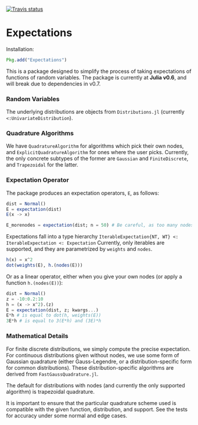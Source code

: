 [![Travis status](https://travis-ci.org/econtoolkit/Expectations.jl.svg?branch=master)](https://travis-ci.org/econtoolkit/Expectations.jl)

# Expectations

Installation:
```julia
Pkg.add("Expectations")
```

This is a package designed to simplify the process of taking expectations of functions of random variables. The package is currently at **Julia v0.6**, and will break due to dependencies in v0.7.

### Random Variables 

The underlying distributions are objects from `Distributions.jl` (currently `<:UnivariateDistribution`).

### Quadrature Algorithms

We have `QuadratureAlgorithm` for algorithms which pick their own nodes, and 
`ExplicitQuadratureAlgorithm` for ones where the user picks. Currently, the only concrete subtypes of 
the former are `Gaussian` and `FiniteDiscrete`, and `Trapezoidal` for the latter.

### Expectation Operator

The package produces an expectation operators, `E`, as follows:

```julia
dist = Normal()
E = expectation(dist)
E(x -> x)

E_morenodes = expectation(dist; n = 50) # Be careful, as too many nodes can introduce floating-point errors from miniscule exponents. 
```

Expectations fall into a type hierarchy `IterableExpectation{NT, WT} <: IterableExpectation <: Expectation`
Currently, only iterables are supported, and they are parametrized by `weights` and `nodes`.

```julia
h(x) = x^2 
dot(weights(E), h.(nodes(E)))
```

Or as a linear operator, either when you give your own nodes (or apply a function `h.(nodes(E))`):

```julia
dist = Normal()
z = -10:0.2:10
h = (x -> x^2).(z)
E = expectation(dist, z; kwargs...)
E*h # is equal to dot(h, weights(E))
3E*h # is equal to 3(E*h) and (3E)*h
```

### Mathematical Details

For finite discrete distributions, we simply compute the precise expectation. For 
continuous distributions given without nodes, we use some form of Gaussian quadrature
(either Gauss-Legendre, or a distribution-specific form for common distributions). These
distribution-specific algorithms are derived from `FastGaussQuadrature.jl`.

The default for distributions with nodes (and currently the only supported algorithm) is 
trapezoidal quadrature. 

It is important to ensure that the particular quadrature scheme used is compatible with the 
given function, distribution, and support. See the tests for accuracy under some normal and
edge cases. 

